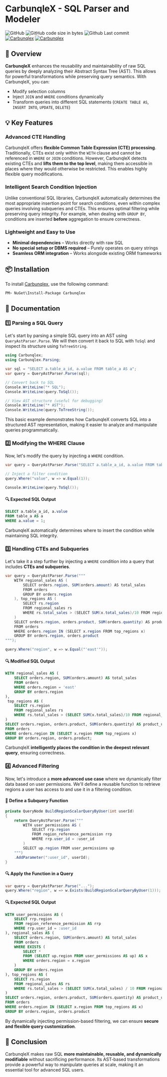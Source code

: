 # CarbunqleX - SQL Parser and Modeler

![GitHub](https://img.shields.io/github/license/mk3008/Carbunqlex)
![GitHub code size in bytes](https://img.shields.io/github/languages/code-size/mk3008/Carbunqlex)
![Github Last commit](https://img.shields.io/github/last-commit/mk3008/Carbunqlex)  
[![Carbunqlex](https://img.shields.io/nuget/v/Carbunqlex.svg)](https://www.nuget.org/packages/Carbunqlex/)
[![Carbunqlex](https://img.shields.io/nuget/dt/Carbunqlex.svg)](https://www.nuget.org/packages/Carbunqlex/)

## 🚀 Overview

**CarbunqleX** enhances the reusability and maintainability of raw SQL queries by deeply analyzing their Abstract Syntax Tree (AST). This allows for powerful transformations while preserving query semantics. With CarbunqleX, you can:

- Modify selection columns
- Inject `JOIN` and `WHERE` conditions dynamically
- Transform queries into different SQL statements (`CREATE TABLE AS`, `INSERT INTO`, `UPDATE`, `DELETE`)

## 💡 Key Features

### Advanced CTE Handling

CarbunqleX offers **flexible Common Table Expression (CTE) processing**. Traditionally, CTEs exist only within the `WITH` clause and cannot be referenced in `WHERE` or `JOIN` conditions. However, CarbunqleX detects existing CTEs and **lifts them to the top level**, making them accessible in places where they would otherwise be restricted. This enables highly flexible query modifications.

### Intelligent Search Condition Injection

Unlike conventional SQL libraries, CarbunqleX automatically determines the most appropriate insertion point for search conditions, even within complex queries involving subqueries and CTEs. This ensures optimal filtering while preserving query integrity. For example, when dealing with `GROUP BY`, conditions are inserted **before** aggregation to ensure correctness.

### Lightweight and Easy to Use

- **Minimal dependencies** – Works directly with raw SQL
- **No special setup or DBMS required** – Purely operates on query strings
- **Seamless ORM integration** – Works alongside existing ORM frameworks

## 📦 Installation

To install [Carbunqlex](https://www.nuget.org/packages/Carbunqlex/), use the following command:

```sh
PM> NuGet\Install-Package Carbunqlex
```

## 📖 Documentation

### 1️⃣ Parsing a SQL Query

Let's start by parsing a simple SQL query into an AST using `QueryAstParser.Parse`. We will then convert it back to SQL with `ToSql` and inspect its structure using `ToTreeString`.

```csharp
using Carbunqlex;
using Carbunqlex.Parsing;

var sql = "SELECT a.table_a_id, a.value FROM table_a AS a";
var query = QueryAstParser.Parse(sql);

// Convert back to SQL
Console.WriteLine("* SQL");
Console.WriteLine(query.ToSql());

// View AST structure (useful for debugging)
Console.WriteLine("* AST");
Console.WriteLine(query.ToTreeString());
```

This basic example demonstrates how CarbunqleX converts SQL into a structured AST representation, making it easier to analyze and manipulate queries programmatically.

### 2️⃣ Modifying the WHERE Clause

Now, let's modify the query by injecting a `WHERE` condition.

```csharp
var query = QueryAstParser.Parse("SELECT a.table_a_id, a.value FROM table_a AS a");

// Inject a filter condition
query.Where("value", w => w.Equal(1));

Console.WriteLine(query.ToSql());
```

#### 🔍 Expected SQL Output

```sql
SELECT a.table_a_id, a.value
FROM table_a AS a
WHERE a.value = 1;
```

CarbunqleX automatically determines where to insert the condition while maintaining SQL integrity.

### 3️⃣ Handling CTEs and Subqueries

Let's take it a step further by injecting a `WHERE` condition into a query that includes **CTEs and subqueries**.

```csharp
var query = QueryAstParser.Parse("""
    WITH regional_sales AS (
        SELECT orders.region, SUM(orders.amount) AS total_sales
        FROM orders
        GROUP BY orders.region
    ), top_regions AS (
        SELECT rs.region
        FROM regional_sales rs
        WHERE rs.total_sales > (SELECT SUM(x.total_sales)/10 FROM regional_sales x)
    )
    SELECT orders.region, orders.product, SUM(orders.quantity) AS product_units, SUM(orders.amount) AS product_sales
    FROM orders
    WHERE orders.region IN (SELECT x.region FROM top_regions x)
    GROUP BY orders.region, orders.product
""");

query.Where("region", w => w.Equal("'east'"));
```

#### 🔍 Modified SQL Output

```sql
WITH regional_sales AS (
    SELECT orders.region, SUM(orders.amount) AS total_sales
    FROM orders
    WHERE orders.region = 'east'
    GROUP BY orders.region
),
 top_regions AS (
    SELECT rs.region
    FROM regional_sales rs
    WHERE rs.total_sales > (SELECT SUM(x.total_sales)/10 FROM regional_sales x)
)
SELECT orders.region, orders.product, SUM(orders.quantity) AS product_units, SUM(orders.amount) AS product_sales
FROM orders
WHERE orders.region IN (SELECT x.region FROM top_regions x)
GROUP BY orders.region, orders.product;
```

CarbunqleX **intelligently places the condition in the deepest relevant query**, ensuring correctness.

### 4️⃣ Advanced Filtering

Now, let's introduce a **more advanced use case** where we dynamically filter data based on user permissions. We'll define a reusable function to retrieve regions a user has access to and use it in a filtering condition.

#### 🔧 Define a Subquery Function

```csharp
private QueryNode BuildRegionScalarQueryByUser(int userId)
{
    return QueryAstParser.Parse("""
        WITH user_permissions AS (
            SELECT rrp.region
            FROM region_reference_permission rrp
            WHERE rrp.user_id = :user_id
        )
        SELECT up.region FROM user_permissions up
    """)
    .AddParameter(":user_id", userId);
}
```

#### 🔍 Apply the Function in a Query

```csharp
var query = QueryAstParser.Parse("...");
query.Where("region", w => w.Exists(BuildRegionScalarQueryByUser(1)));
```

#### 🔍 Expected SQL Output

```sql
WITH user_permissions AS (
    SELECT rrp.region
    FROM region_reference_permission AS rrp
    WHERE rrp.user_id = :user_id
), regional_sales AS (
    SELECT orders.region, SUM(orders.amount) AS total_sales
    FROM orders
    WHERE EXISTS (
        SELECT * 
        FROM (SELECT up.region FROM user_permissions AS up) AS x 
        WHERE orders.region = x.region
    )
    GROUP BY orders.region
), top_regions AS (
    SELECT rs.region
    FROM regional_sales AS rs
    WHERE rs.total_sales > (SELECT SUM(x.total_sales) / 10 FROM regional_sales AS x)
)
SELECT orders.region, orders.product, SUM(orders.quantity) AS product_units, SUM(orders.amount) AS product_sales
FROM orders
WHERE orders.region IN (SELECT x.region FROM top_regions AS x)
GROUP BY orders.region, orders.product
```

By dynamically injecting permission-based filtering, we can ensure **secure and flexible query customization**.

## 📌 Conclusion

CarbunqleX makes raw SQL **more maintainable, reusable, and dynamically modifiable** without sacrificing performance. Its AST-based transformations provide a powerful way to manipulate queries at scale, making it an essential tool for advanced SQL users.
